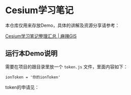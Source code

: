 # Cesium学习笔记

本仓库仅用来存放Demo，具体的讲解及资源分享请参考：

[Cesium学习笔记整理汇总 | 麻辣GIS](https://malagis.com/cesium-learning-notes-summary.html)

## 运行本Demo说明

需要在项目的跟目录里放一个 `token.js` 文件，里面内容如下：

```
ionToken = '你的ionToken'
```

token的申请见：
